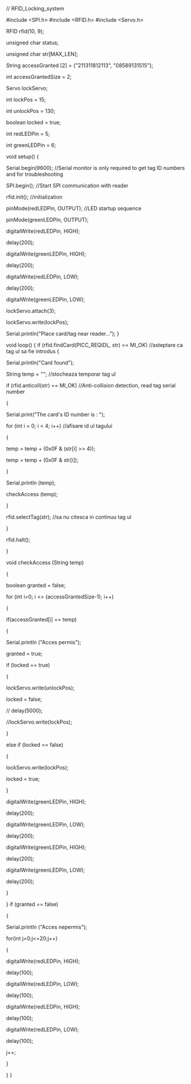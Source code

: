 // RFID_Locking_system

#include <SPI.h> 
#include <RFID.h>
#include <Servo.h> 

RFID rfid(10, 9);        

unsigned char status; 

unsigned char str[MAX_LEN];  

String accessGranted [2] = {"211311812113", "08589131515"};  

int accessGrantedSize = 2;                                

Servo lockServo;                

int lockPos = 15;               

int unlockPos = 130;            

boolean locked = true;

int redLEDPin = 5;

int greenLEDPin = 6;

void setup() 
{ 

  
  Serial.begin(9600);     //Serial monitor is only required to get tag ID numbers and for troubleshooting
 
 SPI.begin();            //Start SPI communication with reader

rfid.init();            //initialization 

pinMode(redLEDPin, OUTPUT);     //LED startup sequence
  
  pinMode(greenLEDPin, OUTPUT);

digitalWrite(redLEDPin, HIGH);

delay(200);

digitalWrite(greenLEDPin, HIGH);

delay(200);

digitalWrite(redLEDPin, LOW);

delay(200);

digitalWrite(greenLEDPin, LOW);

lockServo.attach(3);

lockServo.write(lockPos);         

Serial.println("Place card/tag near reader...");
} 

void loop() 
{ 
  if (rfid.findCard(PICC_REQIDL, str) == MI_OK)   //asteptare ca tag ul sa fie introdus
  { 

Serial.println("Card found"); 

String temp = "";                             //stocheaza temporar tag ul

if (rfid.anticoll(str) == MI_OK)              //Anti-collision detection, read tag serial number 

{ 

Serial.print("The card's ID number is : "); 

for (int i = 0; i < 4; i++)                 //afisare id ul tagului

{ 

temp = temp + (0x0F & (str[i] >> 4)); 


temp = temp + (0x0F & str[i]); 

} 

Serial.println (temp);

checkAccess (temp);     

} 

rfid.selectTag(str); //sa nu citesca in continuu tag ul

}


rfid.halt();

}



void checkAccess (String temp)    


{


boolean granted = false;


for (int i=0; i <= (accessGrantedSize-1); i++)    


{

if(accessGranted[i] == temp)            


{

Serial.println ("Acces permis");

granted = true;


if (locked == true)         


{

lockServo.write(unlockPos);

locked = false;

//  delay(5000);


//lockServo.write(lockPos);

}

else if (locked == false)   

{


lockServo.write(lockPos);

locked = true;

}

digitalWrite(greenLEDPin, HIGH);    

delay(200);

digitalWrite(greenLEDPin, LOW);

delay(200);

digitalWrite(greenLEDPin, HIGH);

delay(200);

digitalWrite(greenLEDPin, LOW);

delay(200);



}

}
  if (granted == false)     

{

Serial.println ("Acces nepermis");

for(int j=0;j<=20;j++)

{


digitalWrite(redLEDPin, HIGH);      

delay(100);

digitalWrite(redLEDPin, LOW);

delay(100);


digitalWrite(redLEDPin, HIGH);

delay(100);

digitalWrite(redLEDPin, LOW);

delay(100);

j++;




}
    
   
  }
}

